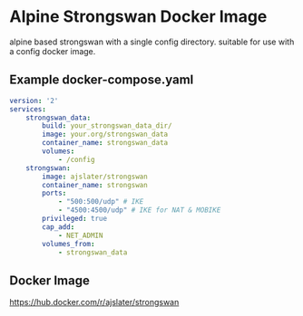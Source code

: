 # Alpine Strongswan Docker Image
alpine based strongswan with a single config directory.
suitable for use with a config docker image.

## Example docker-compose.yaml
```yaml
version: '2'
services:
    strongswan_data:
        build: your_strongswan_data_dir/
        image: your.org/strongswan_data
        container_name: strongswan_data
        volumes:
            - /config
    strongswan:
        image: ajslater/strongswan 
        container_name: strongswan
        ports:
            - "500:500/udp" # IKE
            - "4500:4500/udp" # IKE for NAT & MOBIKE
        privileged: true
        cap_add:
            - NET_ADMIN
        volumes_from:
            - strongswan_data
```
## Docker Image
https://hub.docker.com/r/ajslater/strongswan
